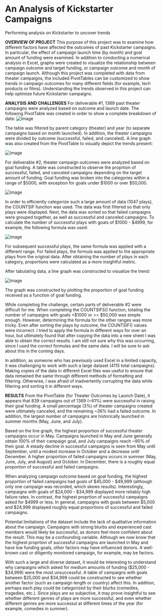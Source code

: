 # An Analysis of Kickstarter Campaigns
Performing analysis on Kickstarter to uncover trends

**OVERVIEW OF PROJECT** This purpose of this project was to examine how different factors have affected the outcomes of past Kickstarter campaigns.  In particular, the effect of campaign launch time (by month) and goal amount of funding were examined.  In addition to conducting a numerical analysis in Excel, graphs were created to visualize the relationship between campaign outcome and target funding, or campaign outcome and month of campaign launch.  Although this project was completed with data from theater campaigns, the included PivotTables can be customized to show trends in campaign outcomes for many different fields (for example, tech products or films).  Understanding the trends observed in this project can help optimize future Kickstarter campaigns.

**ANALYSIS AND CHALLENGES** For deliverable #1, 1369 past theater campaigns were analyzed based on outcome and launch date.  The following PivotTable was created in order to show a complete breakdown of data:
![image](https://user-images.githubusercontent.com/99574730/153797941-3750ae1e-9c66-410c-84e6-97ff4a7eb5fc.png)

The table was filtered by parent category (theater) and year (to separate campaigns based on month launched).  In addition, the theater campaigns were divided by outcome (successful, failed, and canceled).
A line graph was also created from the PivotTable to visually depict the trends present:

![image](https://user-images.githubusercontent.com/99574730/153798374-16a015c3-6b9f-47f2-b2d9-07426136ded4.png)

For deliverable #2, theater campaign outcomes were analyzed based on goal funding.  A table was constructed to observe the proprtion of successful, failed, and canceled campaigns depending on the target amount of funding.  Goal funding was broken into the categories within a range of $5000, with exception for goals under $1000 or over $50,000.

![image](https://user-images.githubusercontent.com/99574730/153800016-c3066ab4-6e08-4eed-81d5-9317c8d0e5e7.png)

In order to efficiently categorize such a large amount of data (1047 plays), the COUNTSIF function was used.  The data was first filtered so that only plays were displayed.  Next, the data was sorted so that failed campaigns were grouped together, as well as successful and canceled campaigns.  To calculate the number of successful plays with goals of $1000 - $4999, for example, the following formula was used:

![image](https://user-images.githubusercontent.com/99574730/153800418-6ae6566e-7eda-4be8-85b3-012c67593af2.png)

For subsequent successful plays, the same formula was applied with a different range.  For failed plays, the formula was applied to the appropriate plays from the original data.  After obtaining the number of plays in each category, proportions were calculated as a more insightful metric.

After tabulating data, a line graph was constructed to visualize the trend:

![image](https://user-images.githubusercontent.com/99574730/153799910-2a494c6e-68c1-4b7d-aa4e-89144b481417.png)

The graph was constructed by plotting the proportion of goal funding received as a function of goal funding.

While completing the challenge, certain parts of deliverable #2 were difficult for me.  When completing the COUNTSIFS() function, totaling the number of campaigns with goals <$1000 or >= $50,000 was simple enough.  However, determining the formula for the other ranges was more tricky.  Even after sorting the plays by outcome, the COUNTSIF() values were incorrect.  I tried to apply the formula in different ways for over an hour, but ultimately found that after copying the data into a new sheet I was able to obtain the correct results.  I am still not sure why this was occurring, since I used the correct formulas and the same data.  I will be sure to ask about this in the coming days.

In addition, as someone who has previously used Excel in a limited capacity, it was challenging to work with such a large dataset (4115 total campaigns).  Making copies of the data in different Excel files was useful to ensure that data remained the same through different methods of formatting and filtering.  Otherwise, I was afraid of inadvertently corrupting the data while filtering and sorting it in different ways.

**RESULTS** From the PivotTable (for Theater Outcomes by Launch Date), it appears that 839 campaigns out of 1369 (~61%) were successful in raising their goal funding.   A small percentage (3%) of theater campaigns created were ultimately canceled, and the remaining ~36% had a failed outcome.  In addition, the largest number of campaigns are historically launched in summer months (May, June, and July).

Based on the line graph, the highest proportion of successful theater campaigns occur in May.  Campaigns launched in May and June generally obtain 100% of their campaign goal, and July campaigns reach ~90% of their goal.  A steady decline in successful campaigns is seen from May until September, until a modest increase in October and a decrease until December.  A higher proportion of failed campaigns occurs in summer (May, June, July, and August) and October.  In December, there is a roughly equal proportion of successful and failed campaigns.

When analyzing campaign outcome based on goal funding, the highest proportion of failed campaigns had goals of $45,000 - $49,999 (although only one campaign was recorded, which skews results).  Interestingly, campaigns with goals of $24,000 - $34,999 displayed more reliably high failure rates.  In contrast, the highest proprtion of successful campaigns asked for $4999 or less.  In general, campaigns with goals between $5,000 and $24,999 displayed roughly equal proportions of successful and failed campaigns. 

Potential limitations of the dataset include the lack of qualitative information about the campaign.  Campaigns with strong blurbs and experienced cast members would likely be  successful, as donors feel more confident about the result.  This may be a confounding variable.  Although we now know that the highest proprtion of successful campaigns are launched in May and have low funding goals, other factors may have influenced donors.  A well-known cast or diligently monitored campaign, for example, may be factors.

With such a large and diverse dataset, it would be interesting to understand why campaigns which asked for medium amounts of funding ($25,000 - $34,999) were the most unsuccessful.  A table of campaigns with goals between $25,000 and $34,999 could be constructed to see whether another factor (such as campaign length or country) affect this.  In addition, perhaps each play could be categorized by their blurbs (comedies, tragedies, etc.).  Since plays are so subjective, it may prove insightful to see whether different genres of plays are more successful, and even whether different genres are more successul at different times of the year (for example, comedies in summer).
